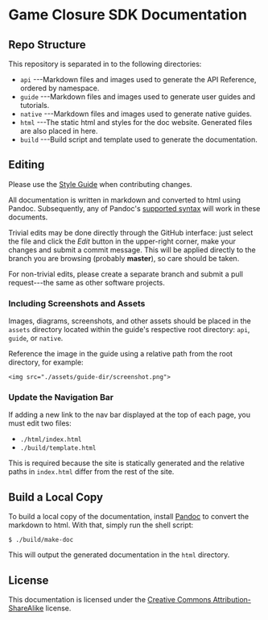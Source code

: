 # Game Closure SDK Documentation

## Repo Structure

This repository is separated in to the following directories:

* `api` ---Markdown files and images used to generate the API Reference, ordered by namespace.
* `guide` ---Markdown files and images used to generate user guides and tutorials.
* `native` ---Markdown files and images used to generate native guides.
* `html` ---The static html and styles for the doc website. Generated files are also placed in here.
* `build` ---Build script and template used to generate the documentation.

## Editing

Please use the [Style Guide](https://github.com/gameclosure/doc/wiki/Style-Guide) when contributing changes.

All documentation is written in markdown and converted to html
using Pandoc. Subsequently, any of Pandoc's [supported syntax](http://johnmacfarlane.net/pandoc/README.html) 
will work in these documents.

Trivial edits may be done directly through the
GitHub interface: just select the file and click the
*Edit* button in the upper-right corner, make your
changes and submit a commit message. This will be
applied directly to the branch you are browsing (probably
**master**), so care should be taken.

For non-trivial edits, please create a separate branch
and submit a pull request---the same as other software projects.

### Including Screenshots and Assets

Images, diagrams, screenshots, and other assets should be
placed in the `assets` directory located within the guide's
respective root directory: `api`, `guide`, or `native`.

Reference the image in the guide using a relative path from
the root directory, for example:

~~~
<img src="./assets/guide-dir/screenshot.png">
~~~

### Update the Navigation Bar

If adding a new link to the nav bar displayed at the top of
each page, you must edit two files:

* `./html/index.html`
* `./build/template.html`

This is required because the site is statically generated
and the relative paths in `index.html` differ from the rest
of the site.

## Build a Local Copy

To build a local copy of the documentation, install
[Pandoc](http://johnmacfarlane.net/pandoc/) to convert the
markdown to html. With that, simply run the shell script:

~~~
$ ./build/make-doc
~~~

This will output the generated documentation in the `html` directory.

## License

This documentation is licensed under the [Creative Commons Attribution-ShareAlike](http://creativecommons.org/licenses/by-nc-sa/3.0/) license.
